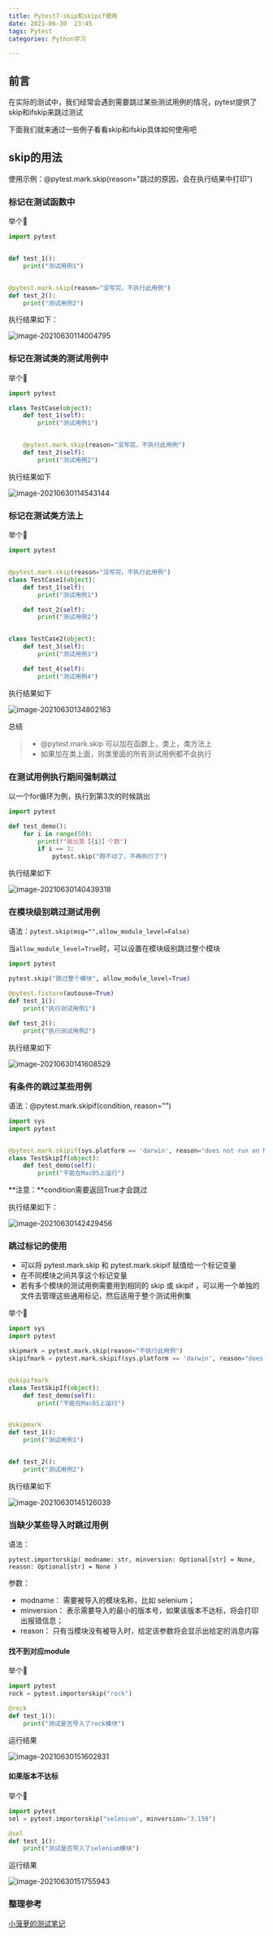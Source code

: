 ```yaml
---
title: Pytest7-skip和skipif使用
date: 2021-06-30  23:45
tags: Pytest
categories: Python学习

---
```


## 前言

在实际的测试中，我们经常会遇到需要跳过某些测试用例的情况，pytest提供了skip和ifskip来跳过测试

下面我们就来通过一些例子看看skip和ifskip具体如何使用吧

## skip的用法

使用示例：@pytest.mark.skip(reason="跳过的原因，会在执行结果中打印")

<!-- more -->

### 标记在测试函数中

举个🌰

```python
import pytest


def test_1():
    print("测试用例1")


@pytest.mark.skip(reason="没写完，不执行此用例")
def test_2():
    print("测试用例2")
```

执行结果如下：

![image-20210630114004795](https://img.rockche.cn//image-20210630114004795.png)

### 标记在测试类的测试用例中

举个🌰

```python
import pytest

class TestCase(object):
    def test_1(self):
        print("测试用例1")


    @pytest.mark.skip(reason="没写完，不执行此用例")
    def test_2(self):
        print("测试用例2")
```

执行结果如下

![image-20210630114543144](https://img.rockche.cn//image-20210630114543144.png)

### 标记在测试类方法上

举个🌰

```python
import pytest


@pytest.mark.skip(reason="没写完，不执行此用例")
class TestCase1(object):
    def test_1(self):
        print("测试用例1")

    def test_2(self):
        print("测试用例2")


class TestCase2(object):
    def test_3(self):
        print("测试用例3")

    def test_4(self):
        print("测试用例4")
```

执行结果如下

![image-20210630134802163](https://img.rockche.cn//image-20210630134802163.png)

总结

> - @pytest.mark.skip 可以加在函数上，类上，类方法上
> - 如果加在类上面，则类里面的所有测试用例都不会执行

### 在测试用例执行期间强制跳过

以一个for循环为例，执行到第3次的时候跳出

```python
import pytest

def test_demo():
    for i in range(50):
        print(f"输出第【{i}】个数")
        if i == 3:
            pytest.skip("跑不动了，不再执行了")
```

执行结果如下

![image-20210630140439318](https://img.rockche.cn//image-20210630140439318.png)

### 在模块级别跳过测试用例

语法：`pytest.skip(msg="",allow_module_level=False)`

当`allow_module_level=True`时，可以设置在模块级别跳过整个模块

```Python
import pytest

pytest.skip("跳过整个模块", allow_module_level=True)

@pytest.fixture(autouse=True)
def test_1():
    print("执行测试用例1")

def test_2():
    print("执行测试用例2")
```

执行结果如下

![image-20210630141608529](https://img.rockche.cn//image-20210630141608529.png)

### 有条件的跳过某些用例

语法：@pytest.mark.skipif(condition, reason="")

```python
import sys
import pytest


@pytest.mark.skipif(sys.platform == 'darwin', reason="does not run on MacOS")
class TestSkipIf(object):
    def test_demo(self):
        print("不能在MacOS上运行")
```

**注意：**condition需要返回True才会跳过

执行结果如下：

![image-20210630142429456](https://img.rockche.cn//image-20210630142429456.png)



### 跳过标记的使用

- 可以将 pytest.mark.skip 和 pytest.mark.skipif 赋值给一个标记变量
- 在不同模块之间共享这个标记变量
- 若有多个模块的测试用例需要用到相同的 skip 或 skipif ，可以用一个单独的文件去管理这些通用标记，然后适用于整个测试用例集

举个🌰

```python
import sys
import pytest

skipmark = pytest.mark.skip(reason="不执行此用例")
skipifmark = pytest.mark.skipif(sys.platform == 'darwin', reason="does not run on MacOS")


@skipifmark
class TestSkipIf(object):
    def test_demo(self):
        print("不能在MacOS上运行")


@skipmark
def test_1():
    print("测试用例1")


def test_2():
    print("测试用例2")
```

执行结果如下

![image-20210630145126039](https://img.rockche.cn//image-20210630145126039.png)

### 当缺少某些导入时跳过用例

语法：

`pytest.importorskip( modname: str, minversion: Optional[str] = None, reason: Optional[str] = None )`

参数：

- modname： 需要被导入的模块名称，比如 selenium；
- minversion： 表示需要导入的最小的版本号，如果该版本不达标，将会打印出报错信息；
- reason： 只有当模块没有被导入时，给定该参数将会显示出给定的消息内容

#### 找不到对应module

举个🌰

```python
import pytest
rock = pytest.importorskip("rock")

@rock
def test_1():
    print("测试是否导入了rock模块")
```

运行结果

![image-20210630151602831](https://img.rockche.cn//image-20210630151602831.png)

#### 如果版本不达标

举个🌰

```python
import pytest
sel = pytest.importorskip("selenium", minversion="3.150")

@sel
def test_1():
  	print("测试是否导入了selenium模块")
```

运行结果

![image-20210630151755943](https://img.rockche.cn//image-20210630151755943.png)

###  整理参考

[小菠萝的测试笔记](https://www.cnblogs.com/poloyy/p/12666682.html)